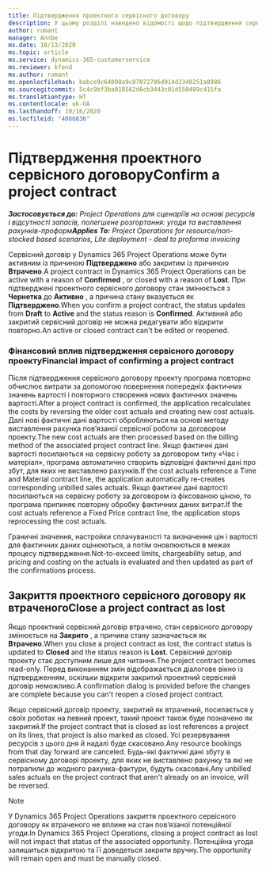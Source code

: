```yaml
---
title: Підтвердження проектного сервісного договору
description: У цьому розділі наведено відомості щодо підтвердження сервісних договорів проектів в Project Operations.
author: rumant
manager: Annbe
ms.date: 10/13/2020
ms.topic: article
ms.service: dynamics-365-customerservice
ms.reviewer: kfend
ms.author: rumant
ms.openlocfilehash: babce9c64098a9c87072786d914d2340251a8986
ms.sourcegitcommit: 5c4c9bf3ba018562d6cb3443c01d550489c415fa
ms.translationtype: HT
ms.contentlocale: uk-UA
ms.lasthandoff: 10/16/2020
ms.locfileid: "4086836"
---
```

# <a name="confirm-a-project-contract"></a><span data-ttu-id="24338-103">Підтвердження проектного сервісного договору</span><span class="sxs-lookup"><span data-stu-id="24338-103">Confirm a project contract</span></span>

<span data-ttu-id="24338-104">_**Застосовується до:** Project Operations для сценаріїв на основі ресурсів і відсутності запасів, полегшене розгортання: угоди та виставлення рахунків-проформ_</span><span class="sxs-lookup"><span data-stu-id="24338-104">_**Applies To:** Project Operations for resource/non-stocked based scenarios, Lite deployment - deal to proforma invoicing_</span></span>

<span data-ttu-id="24338-105">Сервісний договір у Dynamics 365 Project Operations може бути активним із причиною **Підтверджено** або закритим із причиною **Втрачено**.</span><span class="sxs-lookup"><span data-stu-id="24338-105">A project contract in Dynamics 365 Project Operations can be active with a reason of **Confirmed** , or closed with a reason of **Lost**.</span></span> <span data-ttu-id="24338-106">При підтверджені проектного сервісного договору стан змінюється з **Чернетка** до **Активно** , а причина стану вказується як **Підтверджено**.</span><span class="sxs-lookup"><span data-stu-id="24338-106">When you confirm a project contract, the status updates from **Draft** to **Active** and the status reason is **Confirmed**.</span></span> <span data-ttu-id="24338-107">Активний або закритий сервісний договір не можна редагувати або відкрити повторно.</span><span class="sxs-lookup"><span data-stu-id="24338-107">An active or closed contract can't be edited or reopened.</span></span> 

### <a name="financial-impact-of-confirming-a-project-contract"></a><span data-ttu-id="24338-108">Фінансовий вплив підтвердження сервісного договору проекту</span><span class="sxs-lookup"><span data-stu-id="24338-108">Financial impact of confirming a project contract</span></span>

<span data-ttu-id="24338-109">Після підтвердження сервісного договору проекту програма повторно обчислює витрати за допомогою повернення попередніх фактичних значень вартості і повторного створення нових фактичних значень вартості.</span><span class="sxs-lookup"><span data-stu-id="24338-109">After a project contract is confirmed, the application recalculates the costs by reversing the older cost actuals and creating new cost actuals.</span></span> <span data-ttu-id="24338-110">Далі нові фактичні дані вартості обробляються на основі методу виставлення рахунка пов’язаної сервісної роботи за договором проекту.</span><span class="sxs-lookup"><span data-stu-id="24338-110">The new cost actuals are then processed based on the billing method of the associated project contract line.</span></span> <span data-ttu-id="24338-111">Якщо фактичні дані вартості посилаються на сервісну роботу за договором типу «Час і матеріал», програма автоматично створить відповідні фактичні дані про збут, для яких не виставлено рахунків.</span><span class="sxs-lookup"><span data-stu-id="24338-111">If the cost actuals reference a Time and Material contract line, the application automatically re-creates corresponding unbilled sales actuals.</span></span> <span data-ttu-id="24338-112">Якщо фактичні дані вартості посилаються на сервісну роботу за договором із фіксованою ціною, то програма припиняє повторну обробку фактичних даних витрат.</span><span class="sxs-lookup"><span data-stu-id="24338-112">If the cost actuals reference a Fixed Price contract line, the application stops reprocessing the cost actuals.</span></span>

<span data-ttu-id="24338-113">Граничні значення, настройки сплачуваності та визначення цін і вартості для фактичних даних оцінюються, а потім оновлюються в межах процесу підтвердження.</span><span class="sxs-lookup"><span data-stu-id="24338-113">Not-to-exceed limits, chargeability setup, and pricing and costing on the actuals is evaluated and then updated as part of the confirmations process.</span></span>

## <a name="close-a-project-contract-as-lost"></a><span data-ttu-id="24338-114">Закриття проектного сервісного договору як втраченого</span><span class="sxs-lookup"><span data-stu-id="24338-114">Close a project contract as lost</span></span>

<span data-ttu-id="24338-115">Якщо проектний сервісний договір втрачено, стан сервісного договору змінюється на **Закрито** , а причина стану зазначається як **Втрачено**.</span><span class="sxs-lookup"><span data-stu-id="24338-115">When you close a project contract as lost, the contract status is updated to **Closed** and the status reason is **Lost**.</span></span> <span data-ttu-id="24338-116">Сервісний договір проекту стає доступним лише для читання.</span><span class="sxs-lookup"><span data-stu-id="24338-116">The project contract becomes read-only.</span></span> <span data-ttu-id="24338-117">Перед виконанням змін відображається діалогове вікно із підтвердженням, оскільки відкрити закритий проектний сервісний договір неможливо.</span><span class="sxs-lookup"><span data-stu-id="24338-117">A confirmation dialog is provided before the changes are complete because you can't reopen a closed project contract.</span></span>

<span data-ttu-id="24338-118">Якщо сервісний договір проекту, закритий як втрачений, посилається у своїх роботах на певний проект, такий проект також буде позначено як закритий.</span><span class="sxs-lookup"><span data-stu-id="24338-118">If the project contract that is closed as lost references a project on its lines, that project is also marked as closed.</span></span> <span data-ttu-id="24338-119">Усі резервування ресурсів з цього дня й надалі буде скасовано.</span><span class="sxs-lookup"><span data-stu-id="24338-119">Any resource bookings from that day forward are canceled.</span></span> <span data-ttu-id="24338-120">Будь-які фактичні дані збуту в сервісному договорі проекту, для яких не виставлено рахунку та які не потрапили до жодного рахунка-фактури, будуть скасовані.</span><span class="sxs-lookup"><span data-stu-id="24338-120">Any unbilled sales actuals on the project contract that aren't already on an invoice, will be reversed.</span></span>

> [!NOTE]
> <span data-ttu-id="24338-121">У Dynamics 365 Project Operations закриття проектного сервісного договору як втраченого не вплине на стан пов’язаної потенційної угоди.</span><span class="sxs-lookup"><span data-stu-id="24338-121">In Dynamics 365 Project Operations, closing a project contract as lost will not impact that status of the associated opportunity.</span></span> <span data-ttu-id="24338-122">Потенційна угода залишиться відкритою та її доведеться закрити вручну.</span><span class="sxs-lookup"><span data-stu-id="24338-122">The opportunity will remain open and must be manually closed.</span></span>
